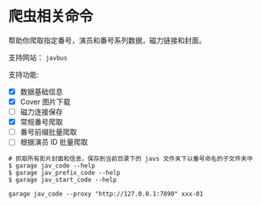 # 爬虫相关命令

帮助你爬取指定番号，演员和番号系列数据，磁力链接和封面。

支持网站： `javbus`

支持功能:

- [x] 数据基础信息
- [x] Cover 图片下载
- [ ] 磁力连接保存
- [x] 常规番号爬取
- [ ] 番号前缀批量爬取
- [ ] 根据演员 ID 批量爬取

```shell
# 抓取所有影片封面和信息，保存到当前目录下的 javs 文件夹下以番号命名的子文件夹中
$ garage jav_code --help
$ garage jav_prefix_code --help
$ garage jav_start_code --help

garage jav_code --proxy "http://127.0.0.1:7890" xxx-01
```
